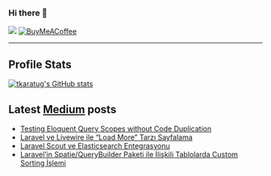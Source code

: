 ### Hi there 👋

<!--
**tkaratug/tkaratug** is a ✨ _special_ ✨ repository because its `README.md` (this file) appears on your GitHub profile.

Here are some ideas to get you started:

- 🔭 I’m currently working on ...
- 🌱 I’m currently learning ...
- 👯 I’m looking to collaborate on ...
- 🤔 I’m looking for help with ...
- 💬 Ask me about ...
- 📫 How to reach me: ...
- 😄 Pronouns: ...
- ⚡ Fun fact: ...
-->

[![](https://visitcount.itsvg.in/api?id=tkaratug&label=Profile%20Views&color=1&icon=5&pretty=true)](https://visitcount.itsvg.in)
[![BuyMeACoffee](https://img.shields.io/badge/Buy%20Me%20a%20Coffee-ffdd00?style=for-the-badge&logo=buy-me-a-coffee&logoColor=black)](https://buymeacoffee.com/tkaratug)

---
## Profile Stats

[![tkaratug's GitHub stats](https://github-readme-stats.vercel.app/api?username=tkaratug)](https://github.com/anuraghazra/github-readme-stats)

## Latest [Medium](https://medium.com/@tkaratug) posts
<!-- BLOG-POST-LIST:START -->
- [Testing Eloquent Query Scopes without Code Duplication](https://tkaratug.medium.com/testing-eloquent-query-scopes-without-code-duplication-c54135d32f01)
- [Laravel ve Livewire ile “Load More” Tarzı Sayfalama](https://tkaratug.medium.com/laravel-ve-livewire-ile-load-more-tarz%C4%B1-sayfalama-932b3b7e1928)
- [Laravel Scout ve Elasticsearch Entegrasyonu](https://tkaratug.medium.com/laravel-scout-ve-elasticsearch-entegrasyonu-ba91cc596f12)
- [Laravel’in Spatie/QueryBuilder Paketi ile İlişkili Tablolarda Custom Sorting İşlemi](https://tkaratug.medium.com/laravelin-spatie-querybuilder-paketi-ile-i%CC%87li%C5%9Fkili-tablolarda-custom-sorting-i%CC%87%C5%9Flemi-31469244c502)
<!-- BLOG-POST-LIST:END -->
